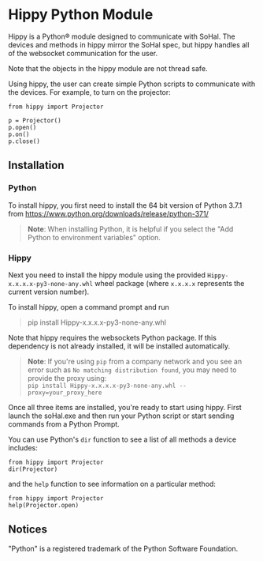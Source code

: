 Hippy Python Module
==================

Hippy is a Python® module designed to communicate with SoHal.  The devices and
methods in hippy mirror the SoHal spec, but hippy handles all of the websocket
communication for the user.

Note that the objects in the hippy module are not thread safe.

Using hippy, the user can create simple Python scripts to communicate with
the devices.  For example, to turn on the projector:

```
from hippy import Projector

p = Projector()
p.open()
p.on()
p.close()
```

## Installation ##

### Python ###
To install hippy, you first need to install the 64 bit version of Python 3.7.1
from https://www.python.org/downloads/release/python-371/
> <B>Note</B>: When installing Python, it is helpful if you select the "Add
> Python to environment variables" option.


### Hippy ###
Next you need to install the hippy module using the provided
`Hippy-x.x.x.x-py3-none-any.whl` wheel package (where `x.x.x.x` represents the
current version number).

To install hippy, open a command prompt and run
> pip install Hippy-x.x.x.x-py3-none-any.whl

Note that hippy requires the websockets Python package. If this dependency is
not already installed, it will be installed automatically.

> <B>Note</B>: If you're using `pip` from a company network and you see an error
> such as `No matching distribution found`, you may need to provide the proxy
> using:
> <BR>  `pip install Hippy-x.x.x.x-py3-none-any.whl --proxy=your_proxy_here `


Once all three items are installed, you're ready to start using hippy.  First
launch the soHal.exe and then run your Python script or start sending
commands from a Python Prompt.

You can use Python's `dir` function to see a list of all methods a device
includes:
```
from hippy import Projector
dir(Projector)
```

and the `help` function to see information on a particular method:
```
from hippy import Projector
help(Projector.open)
```

## Notices ##

"Python" is a registered trademark of the Python Software Foundation.
